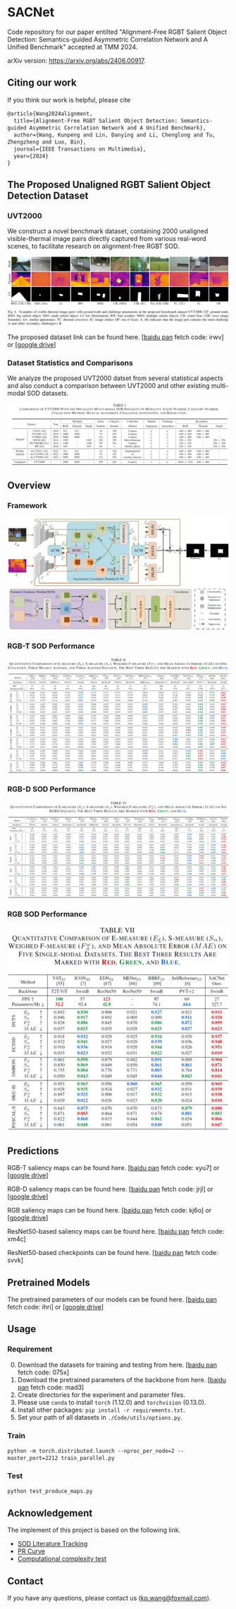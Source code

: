 # SACNet
Code repository for our paper entilted "Alignment-Free RGBT Salient Object Detection: Semantics-guided Asymmetric Correlation Network and A Unified Benchmark" accepted at TMM 2024.

arXiv version: https://arxiv.org/abs/2406.00917.
## Citing our work

If you think our work is helpful, please cite

```
@article{Wang2024alignment,
  title={Alignment-Free RGBT Salient Object Detection: Semantics-guided Asymmetric Correlation Network and A Unified Benchmark},
  author={Wang, Kunpeng and Lin, Danying and Li, Chenglong and Tu, Zhengzheng and Luo, Bin},
  journal={IEEE Transactions on Multimedia},
  year={2024}
}
```
## The Proposed Unaligned RGBT Salient Object Detection Dataset

### UVT2000

We construct a novel benchmark dataset, containing 2000 unaligned visible-thermal image pairs directly captured from various real-word scenes, to facilitate research on alignment-free RGBT SOD.

[![avatar](https://github.com/Angknpng/SACNet/raw/main/figures/dataset_sample.png)](https://github.com/Angknpng/SACNet/blob/main/figures/dataset_sample.png)

The proposed dataset link can be found here. [[baidu pan](https://pan.baidu.com/s/1S2IFZjmWNf2EQtMVk5q2yg?pwd=irwv) fetch code: irwv] or [[google drive](https://drive.google.com/drive/folders/1Rm-zZRIAJmBhyS71WGKVL4IsrziR70bo?usp=drive_link)]

### Dataset Statistics and Comparisons

We analyze the proposed UVT2000 datset from several statistical aspects and also conduct a comparison between UVT2000 and other existing multi-modal SOD datasets.

[![avatar](https://github.com/Angknpng/SACNet/raw/main/figures/dataset_compare.png)](https://github.com/Angknpng/SACNet/blob/main/figures/dataset_compare.png)

## Overview
### Framework
[![avatar](https://github.com/Angknpng/SACNet/raw/main/figures/framework.png)](https://github.com/Angknpng/SACNet/blob/main/figures/framework.png)
### RGB-T SOD Performance
[![avatar](https://github.com/Angknpng/SACNet/raw/main/figures/performance_RGBT.png)](https://github.com/Angknpng/SACNet/blob/main/figures/performance_RGBT.png)
### RGB-D SOD Performance
[![avatar](https://github.com/Angknpng/SACNet/raw/main/figures/performance_RGBD.png)](https://github.com/Angknpng/SACNet/blob/main/figures/performance_RGBD.png)
### RGB SOD Performance
[![avatar](https://github.com/Angknpng/SACNet/raw/main/figures/performance_RGB.png)](https://github.com/Angknpng/SACNet/blob/main/figures/performance_RGB.png)

## Predictions

RGB-T saliency maps can be found here. [[baidu pan](https://pan.baidu.com/s/1CSa8HNzlW9Lq4ToXlmuZnQ?pwd=xyu7) fetch code: xyu7] or [[google drive](https://drive.google.com/drive/folders/1fBS4GMBS5qja8pzg7ZCQd1AxmEC8rMun?usp=drive_link
)]

RGB-D saliency maps can be found here. [[baidu pan](https://pan.baidu.com/s/1dm-PbN_WMmVCRovJr3yROQ?pwd=jrjl) fetch code: jrjl] or [[google drive](https://drive.google.com/drive/folders/1fBS4GMBS5qja8pzg7ZCQd1AxmEC8rMun?usp=drive_link
)]

RGB saliency maps can be found here. [[baidu pan](https://pan.baidu.com/s/1cvDj92KWVP8XL8DsPeA9ig?pwd=kj6o) fetch code: kj6o] or [[google drive](https://drive.google.com/drive/folders/1fBS4GMBS5qja8pzg7ZCQd1AxmEC8rMun?usp=drive_link
)]

ResNet50-based saliency maps can be found here. [[baidu pan](https://pan.baidu.com/s/1vJwjQeEHS18MWNscDfwrAw?pwd=xm4c) fetch code: xm4c]

ResNet50-based checkpoints can be found here. [[baidu pan](https://pan.baidu.com/s/1o1DrfCL4T17PbKtU4b3mAw?pwd=svvk) fetch code: svvk]

## Pretrained Models
The pretrained parameters of our models can be found here. [[baidu pan](https://pan.baidu.com/s/1LrGbcrkqkdMSgjx0C5S1hg?pwd=ihri) fetch code: ihri] or [[google drive](https://drive.google.com/drive/folders/1fBS4GMBS5qja8pzg7ZCQd1AxmEC8rMun?usp=drive_link
)]

## Usage

### Requirement

0. Download the datasets for training and testing from here. [[baidu pan](https://pan.baidu.com/s/1V6bPH87yZZ2fRbfa62vXeg?pwd=075x) fetch code: 075x]
1. Download the pretrained parameters of the backbone from here. [[baidu pan](https://pan.baidu.com/s/14xGtKVSs53zRNZVKK-x4HA?pwd=mad3) fetch code: mad3]
2. Create directories for the experiment and parameter files.
3. Please use `conda` to install `torch` (1.12.0) and `torchvision` (0.13.0).
4. Install other packages: `pip install -r requirements.txt`.
5. Set your path of all datasets in `./Code/utils/options.py`.

### Train

```
python -m torch.distributed.launch --nproc_per_node=2 --master_port=2212 train_parallel.py
```

### Test

```
python test_produce_maps.py
```

## Acknowledgement

The implement of this project is based on the following link.

- [SOD Literature Tracking](https://github.com/jiwei0921/SOD-CNNs-based-code-summary-)
- [PR Curve](https://github.com/lartpang/PySODEvalToolkit)
- [Computational complexity test](https://github.com/yuhuan-wu/MobileSal)

## Contact

If you have any questions, please contact us (kp.wang@foxmail.com).
